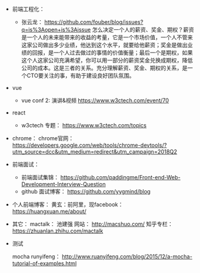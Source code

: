 - 前端工程化：
  - 张云龙： https://github.com/fouber/blog/issues?q=is%3Aopen+is%3Aissue
    怎么决定一个人的薪资、奖金、期权？薪资是一个人的未来能带来的收益的考量，它是一个市场价值，一个人不管来这家公司做出多少业绩，他达到这个水平，就要给他薪资；奖金是做出业绩的回报，是一个人过去做过的事情的价值衡量；最后一个是期权，如果这个人这家公司充满希望，你可以用一部分的薪资奖金兑换成期权，降低公司的成本。这是三者的关系。充分理解薪资、奖金、期权的关系，是一个CTO要关注的事，有助于建设良好团队氛围。
- vue

  - vue conf 2: 演讲&视频  https://www.w3ctech.com/event/70
- react

  - w3ctech 专题： https://www.w3ctech.com/topics 
- chrome：
  chrome官网： https://developers.google.com/web/tools/chrome-devtools/?utm_source=dcc&utm_medium=redirect&utm_campaign=2018Q2
- 前端面试：
  - 前端面试集锦： https://github.com/paddingme/Front-end-Web-Development-Interview-Question
  - github 面试博客： https://github.com/yygmind/blog
- 个人前端博客：
  黄玄：前阿里，现facebook： https://huangxuan.me/about/

- 其它：
  mactalk： 池建强 网站： http://macshuo.com/ 知乎专栏：https://zhuanlan.zhihu.com/mactalk

- 测试

  mocha runyifeng： http://www.ruanyifeng.com/blog/2015/12/a-mocha-tutorial-of-examples.html